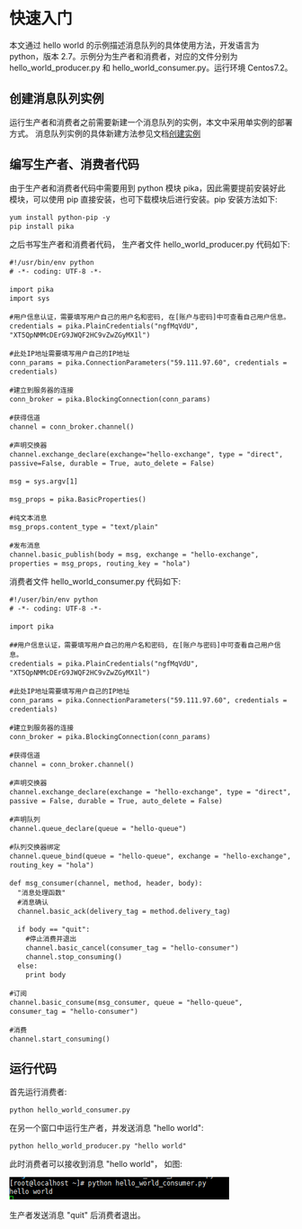 # 快速入门

本文通过 hello world 的示例描述消息队列的具体使用方法，开发语言为 python，版本 2.7。示例分为生产者和消费者，对应的文件分别为 hello_world_producer.py 和 hello_world_consumer.py。运行环境 Centos7.2。

## 创建消息队列实例

运行生产者和消费者之前需要新建一个消息队列的实例，本文中采用单实例的部署方式。
消息队列实例的具体新建方法参见文档[创建实例](http://support.c.163.com/md.html#!平台服务/消息队列/使用指南/创建消息队列实例.md)

## 编写生产者、消费者代码

由于生产者和消费者代码中需要用到 python 模块 pika，因此需要提前安装好此模块，可以使用 pip 直接安装，也可下载模块后进行安装。pip 安装方法如下:

    yum install python-pip -y
    pip install pika

之后书写生产者和消费者代码， 生产者文件 hello_world_producer.py 代码如下:

    #!/usr/bin/env python
    # -*- coding: UTF-8 -*-
    
    import pika
    import sys 
    
    #用户信息认证，需要填写用户自己的用户名和密码, 在[账户与密码]中可查看自己用户信息。
    credentials = pika.PlainCredentials("ngfMqVdU", "XT5QpNMMcDErG9JWQF2HC9vZwZGyMX1l")
    
    #此处IP地址需要填写用户自己的IP地址
    conn_params = pika.ConnectionParameters("59.111.97.60", credentials = credentials)
    
    #建立到服务器的连接
    conn_broker = pika.BlockingConnection(conn_params)
    
    #获得信道
    channel = conn_broker.channel()
    
    #声明交换器
    channel.exchange_declare(exchange="hello-exchange", type = "direct", passive=False, durable = True, auto_delete = False)
    
    msg = sys.argv[1]
    
    msg_props = pika.BasicProperties()
    
    #纯文本消息
    msg_props.content_type = "text/plain"
    
    #发布消息
    channel.basic_publish(body = msg, exchange = "hello-exchange", properties = msg_props, routing_key = "hola")

消费者文件 hello_world_consumer.py 代码如下:

    #!/user/bin/env python
    # -*- coding: UTF-8 -*- 
    
    import pika
    
    ##用户信息认证，需要填写用户自己的用户名和密码, 在[账户与密码]中可查看自己用户信息。
    credentials = pika.PlainCredentials("ngfMqVdU", "XT5QpNMMcDErG9JWQF2HC9vZwZGyMX1l")
    
    #此处IP地址需要填写用户自己的IP地址          
    conn_params = pika.ConnectionParameters("59.111.97.60", credentials = credentials)
    
    #建立到服务器的连接
    conn_broker = pika.BlockingConnection(conn_params)
    
    #获得信道
    channel = conn_broker.channel()
    
    #声明交换器
    channel.exchange_declare(exchange = "hello-exchange", type = "direct", passive = False, durable = True, auto_delete = False)
    
    #声明队列
    channel.queue_declare(queue = "hello-queue")
    
    #队列交换器绑定
    channel.queue_bind(queue = "hello-queue", exchange = "hello-exchange", routing_key = "hola")
    
    def msg_consumer(channel, method, header, body):
      "消息处理函数"
      #消息确认
      channel.basic_ack(delivery_tag = method.delivery_tag)
    
      if body == "quit":
        #停止消费并退出
        channel.basic_cancel(consumer_tag = "hello-consumer")
        channel.stop_consuming()
      else:
        print body
    
    #订阅
    channel.basic_consume(msg_consumer, queue = "hello-queue", consumer_tag = "hello-consumer")
    
    #消费
    channel.start_consuming()


## 运行代码

首先运行消费者:

    python hello_world_consumer.py

在另一个窗口中运行生产者，并发送消息 "hello world":

    python hello_world_producer.py "hello world"

此时消费者可以接收到消息 "hello world"， 如图:

![](./image/consumer.png)

生产者发送消息 "quit" 后消费者退出。